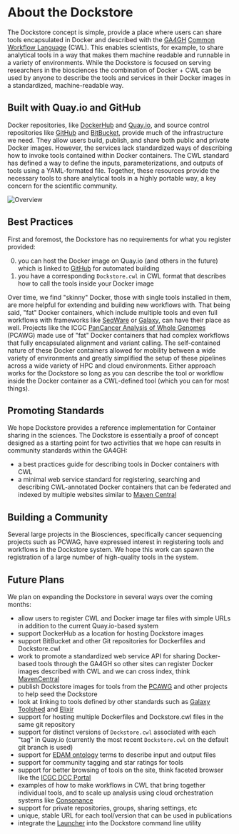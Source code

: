 # About the Dockstore

The Dockstore concept is simple, provide a place where users can share tools
encapsulated in Docker and described with the [GA4GH](http://genomicsandhealth.org/)
[Common Workflow Language](http://common-workflow-language.github.io/) (CWL).
This enables scientists, for example, to share analytical tools in a way that makes them
machine readable and runnable in a variety of environments.  While the Dockstore is focused
on serving researchers in the biosciences the combination of Docker + CWL can be used
by anyone to describe the tools and services in their Docker images in a standardized,
machine-readable way.

## Built with Quay.io and GitHub

Docker repositories, like
[DockerHub](https://hub.docker.com/) and [Quay.io](https://quay.io/), and
source control repositories like [GitHub](http://github.com) and
[BitBucket](https://bitbucket.org/), provide
much of the infrastructure we need.  They allow users build, publish,
and share both public and private Docker images.  However, the services lack standardized ways of
describing how to invoke tools contained within Docker containers.  The CWL
standard has defined a way to define the inputs, parameterizations, and outputs
of tools using a YAML-formated file.  Together, these resources provide the
necessary tools to share analytical tools in a highly portable way, a key
concern for the scientific community.

![Overview](docs/dockstore_logos.png)

## Best Practices

First and foremost, the Dockstore has no requirements for what you register provided:

0. you can host the Docker image on Quay.io (and others in the future) which is linked to [GitHub](http://github.com) for automated building
0. you have a corresponding `Dockstore.cwl` in CWL format that describes how to call the tools inside your Docker image

Over time, we find "skinny" Docker, those with single tools installed in them,
are more helpful for extending and building new workflows with.  That being said,
"fat" Docker containers, which include multiple tools and even full workflows
with frameworks like [SeqWare](http://seqware.io) or [Galaxy](https://galaxyproject.org/),
can have their place as well.  Projects like the ICGC
[PanCancer Analysis of Whole Genomes](https://dcc.icgc.org/pcawg) (PCAWG) made use of "fat"
Docker containers that had complex workflows that fully encapsulated alignment and
variant calling.  The self-contained nature of these Docker containers allowed
for mobility between a wide variety of environments and greatly simplified
the setup of these pipelines across a wide variety of HPC and cloud environments.
Either approach works for the Dockstore so long as you can describe the tool
or workflow inside the Docker container as a CWL-defined tool (which you can
for most things).

## Promoting Standards

We hope Dockstore provides a reference implementation for Container sharing
in the sciences.  The Dockstore is essentially a proof of concept designed
as a starting point for two activities that we hope can results in community
standards within the GA4GH:

* a best practices guide for describing tools in Docker containers with CWL
* a minimal web service standard for registering, searching and describing CWL-annotated Docker containers that can be federated and indexed by multiple websites similar to [Maven Central](http://search.maven.org/)

## Building a Community

Several large projects in the Biosciences, specifically cancer sequencing projects
such as PCWAG, have expressed interest in registering tools and workflows in the Dockstore
system.  We hope this work can spawn the registration of a large number of high-quality
tools in the system.

## Future Plans

We plan on expanding the Dockstore in several ways over the coming months:

* allow users to register CWL and Docker image tar files with simple URLs in addition to the current Quay.io-based system
* support DockerHub as a location for hosting Dockstore images
* support BitBucket and other Git repositories for Dockerfiles and Dockstore.cwl
* work to promote a standardized web service API for sharing Docker-based tools through the GA4GH so other sites can register Docker images described with CWL and we can cross index, think [MavenCentral](http://search.maven.org/)
* publish Dockstore images for tools from the [PCAWG](https://dcc.igcg.org/pcawg) and other projects to help seed the Dockstore
* look at linking to tools defined by other standards such as [Galaxy Toolshed](https://toolshed.g2.bx.psu.edu/) and [Elixir](https://elixir-registry.cbs.dtu.dk/)
* support for hosting multiple Dockerfiles and Dockstore.cwl files in the same git repository
* support for distinct versions of `Dockstore.cwl` associated with each "tag" in Quay.io (currently the most recent `Dockstore.cwl` on the default git branch is used)
* support for [EDAM ontology](http://edamontology.org/page) terms to describe input and output files
* support for community tagging and star ratings for tools
* support for better browsing of tools on the site, think faceted browser like the [ICGC DCC Portal](https://dcc.icgc.org)
* examples of how to make workflows in CWL that bring together individual tools, and to scale up analysis using cloud orchestration systems like [Consonance](https://github.com/Consonance/)
* support for private repositories, groups, sharing settings, etc
* unique, stable URL for each tool/version that can be used in publications
* integrate the [Launcher](https://github.com/CancerCollaboratory/dockstore-descriptor#dockstore-descriptor) into the Dockstore command line utility
